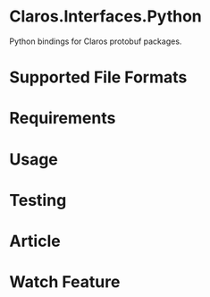 Claros.Interfaces.Python
======
Python bindings for Claros protobuf packages.

Supported File Formats
======================


Requirements
============

Usage
=====


Testing
=======


Article
=================


Watch Feature
=============

